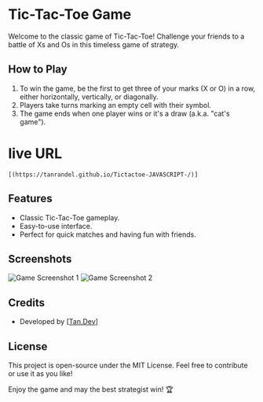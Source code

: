 # Tic-Tac-Toe Game

Welcome to the classic game of Tic-Tac-Toe! Challenge your friends to a battle of Xs and Os in this timeless game of strategy.

## How to Play

1. To win the game, be the first to get three of your marks (X or O) in a row, either horizontally, vertically, or diagonally.
2. Players take turns marking an empty cell with their symbol.
3. The game ends when one player wins or it's a draw (a.k.a. "cat's game").

# live URL
    [(https://tanrandel.github.io/Tictactoe-JAVASCRIPT-/)]
## Features

- Classic Tic-Tac-Toe gameplay.
- Easy-to-use interface.
- Perfect for quick matches and having fun with friends.

## Screenshots

![Game Screenshot 1](https://i.imgur.com/abc123.png)
![Game Screenshot 2](https://i.imgur.com/def456.png)

## Credits

- Developed by [[Tan.Dev](https://github.com/TanRandel)]

## License

This project is open-source under the MIT License. Feel free to contribute or use it as you like!

Enjoy the game and may the best strategist win! 🏆
